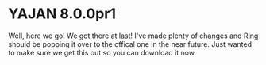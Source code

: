 # YAJAN 8.0.0pr1

Well, here we go! We got there at last! I've made plenty of changes and Ring should be popping it over to the offical one in the near future. Just wanted to make sure we get this out so you can download it now.

